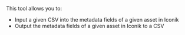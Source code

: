 This tool allows you to:

- Input a given CSV into the metadata fields of a given asset in Iconik
- Output the metadata fields of a given asset in Iconik to a CSV
